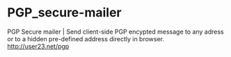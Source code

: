 PGP_secure-mailer
=================

 PGP Secure mailer |  Send client-side PGP encypted message to any adress or to a hidden pre-defined address directly in browser. http://user23.net/pgp
